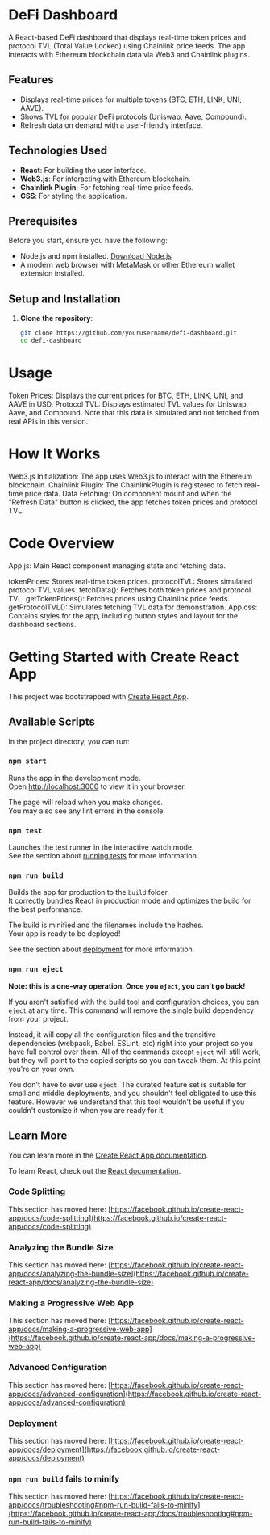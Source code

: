 # DeFi Dashboard
A React-based DeFi dashboard that displays real-time token prices and protocol TVL (Total Value Locked) using Chainlink price feeds. The app interacts with Ethereum blockchain data via Web3 and Chainlink plugins.

## Features

- Displays real-time prices for multiple tokens (BTC, ETH, LINK, UNI, AAVE).
- Shows TVL for popular DeFi protocols (Uniswap, Aave, Compound).
- Refresh data on demand with a user-friendly interface.

## Technologies Used

- **React**: For building the user interface.
- **Web3.js**: For interacting with Ethereum blockchain.
- **Chainlink Plugin**: For fetching real-time price feeds.
- **CSS**: For styling the application.

## Prerequisites

Before you start, ensure you have the following:

- Node.js and npm installed. [Download Node.js](https://nodejs.org/)
- A modern web browser with MetaMask or other Ethereum wallet extension installed.

## Setup and Installation

1. **Clone the repository**:

   ```bash
   git clone https://github.com/yourusername/defi-dashboard.git
   cd defi-dashboard

# Usage

Token Prices: Displays the current prices for BTC, ETH, LINK, UNI, and AAVE in USD.
Protocol TVL: Displays estimated TVL values for Uniswap, Aave, and Compound. Note that this data is simulated and not fetched from real APIs in this version.

# How It Works
Web3.js Initialization: The app uses Web3.js to interact with the Ethereum blockchain.
Chainlink Plugin: The ChainlinkPlugin is registered to fetch real-time price data.
Data Fetching: On component mount and when the "Refresh Data" button is clicked, the app fetches token prices and protocol TVL.

# Code Overview
App.js: Main React component managing state and fetching data.

tokenPrices: Stores real-time token prices.
protocolTVL: Stores simulated protocol TVL values.
fetchData(): Fetches both token prices and protocol TVL.
getTokenPrices(): Fetches prices using Chainlink price feeds.
getProtocolTVL(): Simulates fetching TVL data for demonstration.
App.css: Contains styles for the app, including button styles and layout for the dashboard sections.


# Getting Started with Create React App

This project was bootstrapped with [Create React App](https://github.com/facebook/create-react-app).

## Available Scripts

In the project directory, you can run:

### `npm start`

Runs the app in the development mode.\
Open [http://localhost:3000](http://localhost:3000) to view it in your browser.

The page will reload when you make changes.\
You may also see any lint errors in the console.

### `npm test`

Launches the test runner in the interactive watch mode.\
See the section about [running tests](https://facebook.github.io/create-react-app/docs/running-tests) for more information.

### `npm run build`

Builds the app for production to the `build` folder.\
It correctly bundles React in production mode and optimizes the build for the best performance.

The build is minified and the filenames include the hashes.\
Your app is ready to be deployed!

See the section about [deployment](https://facebook.github.io/create-react-app/docs/deployment) for more information.

### `npm run eject`

**Note: this is a one-way operation. Once you `eject`, you can't go back!**

If you aren't satisfied with the build tool and configuration choices, you can `eject` at any time. This command will remove the single build dependency from your project.

Instead, it will copy all the configuration files and the transitive dependencies (webpack, Babel, ESLint, etc) right into your project so you have full control over them. All of the commands except `eject` will still work, but they will point to the copied scripts so you can tweak them. At this point you're on your own.

You don't have to ever use `eject`. The curated feature set is suitable for small and middle deployments, and you shouldn't feel obligated to use this feature. However we understand that this tool wouldn't be useful if you couldn't customize it when you are ready for it.

## Learn More

You can learn more in the [Create React App documentation](https://facebook.github.io/create-react-app/docs/getting-started).

To learn React, check out the [React documentation](https://reactjs.org/).

### Code Splitting

This section has moved here: [https://facebook.github.io/create-react-app/docs/code-splitting](https://facebook.github.io/create-react-app/docs/code-splitting)

### Analyzing the Bundle Size

This section has moved here: [https://facebook.github.io/create-react-app/docs/analyzing-the-bundle-size](https://facebook.github.io/create-react-app/docs/analyzing-the-bundle-size)

### Making a Progressive Web App

This section has moved here: [https://facebook.github.io/create-react-app/docs/making-a-progressive-web-app](https://facebook.github.io/create-react-app/docs/making-a-progressive-web-app)

### Advanced Configuration

This section has moved here: [https://facebook.github.io/create-react-app/docs/advanced-configuration](https://facebook.github.io/create-react-app/docs/advanced-configuration)

### Deployment

This section has moved here: [https://facebook.github.io/create-react-app/docs/deployment](https://facebook.github.io/create-react-app/docs/deployment)

### `npm run build` fails to minify

This section has moved here: [https://facebook.github.io/create-react-app/docs/troubleshooting#npm-run-build-fails-to-minify](https://facebook.github.io/create-react-app/docs/troubleshooting#npm-run-build-fails-to-minify)
